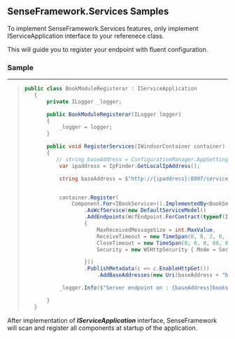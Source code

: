 ## SenseFramework.Services Samples

To implement SenseFramework.Services features, only implement IServiceApplication interface to your referenece class.

This will guide you to register your endpoint with fluent configuration.

### Sample

---

>```csharp
> public class BookModuleRegisterar : IServiceApplication
>    {
>        private ILogger _logger;
>
>        public BookModuleRegisterar(ILogger logger)
>        {
>            _logger = logger;
>        }
>
>        public void RegisterServices(IWindsorContainer container)
>        {
>           // string baseAddress = ConfigurationManager.AppSettings["BookServiceHost"];
>            var ipaddress = IpFinder.GetLocalIpAddress();
>
>            string baseAddress = $"http://{ipaddress}:8097/services/";
>
>
>            container.Register(
>                Component.For<IBookService>().ImplementedBy<BookServiceApplication>()
>                    .AsWcfService(new DefaultServiceModel()
>                    .AddEndpoints(WcfEndpoint.ForContract(typeof(IBookService)).BoundTo(new WSHttpBinding
>                    {
>                        MaxReceivedMessageSize = int.MaxValue,
>                        ReceiveTimeout = new TimeSpan(0, 0, 2, 0, 0),
>                        CloseTimeout = new TimeSpan(0, 0, 0, 60, 0),
>                        Security = new WSHttpSecurity { Mode = SecurityMode.None }
>
>                    }))
>                    .PublishMetadata(c => c.EnableHttpGet())
>                        .AddBaseAddresses(new Uri(baseAddress + "books"))).LifestylePerWcfOperation());
>
>            _logger.Info($"Server endpoint on : {baseAddress}books");
>
>        }
>    }
>
>
>```

After implementation of **_IServiceApplication_** interface, SenseFramework will scan and register all components at startup of the application.